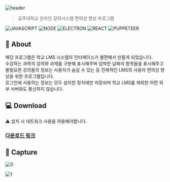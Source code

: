 ![header](https://capsule-render.vercel.app/api?type=rect&color=gradient&height=100&section=header&text=KNU%20LMS%20Scheduler&fontSize=30&fontAlign=73&fontAlignY=50)

> 공주대학교 온라인 강의시스템 편의성 향상 프로그램

![JAVASCRIPT](https://img.shields.io/badge/Javascript-F7DF1E?style=flat-square&logo=Javascript&logoColor=black) ![NODE](https://img.shields.io/badge/Node.js-339933?style=flat-square&logo=Node.js&logoColor=white) ![ELECTRON](https://img.shields.io/badge/Electron-47848F?style=flat-square&logo=Electron&logoColor=white) ![REACT](https://img.shields.io/badge/React-61DAFB?style=flat-square&logo=react&logoColor=black) ![PUPPETEER](https://img.shields.io/badge/Puppeteer-40B5A4?style=flat-square&logo=Puppeteer&logoColor=white)

## 📝 About

해당 프로그램은 학교 LMS 시스템의 인터페이스가 불편해서 만들게 되었습니다.
<br>수강하는 과목의 강의와 과제를 구분해 표시해주며 임박한 날짜의 항목들을 표시해주고 불필요한 강의들의 정보는 사용자가 숨길 수 있는 등 전체적인 LMS의 사용자 편의성 향상을 위한 프로그램입니다.
<br>로그인에 사용하는 정보는 모두 설치한 장치에만 저장되며 학교 LMS를 제외한 어떤 외부 서버와도 통신하지 않습니다.

## 💻 Download

⚠ 설치 시 네트워크 사용을 허용해야합니다.

### [다운로드 링크](https://github.com/HyeokjaeLee/knu-lms-scheduler/releases)

## 📸 Capture

![0](https://user-images.githubusercontent.com/71566740/136783184-3f518d9f-c296-4c1b-b681-7b76df739926.png)

![1](https://user-images.githubusercontent.com/71566740/136781191-5f5e353d-b302-49d1-be57-4c6b068126d7.png)
